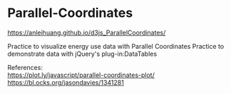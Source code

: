 # Parallel-Coordinates
https://anleihuang.github.io/d3js_ParallelCoordinates/

Practice to visualize energy use data with Parallel Coordinates
Practice to demonstrate data with jQuery's plug-in:DataTables

References: 
</br>
https://plot.ly/javascript/parallel-coordinates-plot/
</br>
https://bl.ocks.org/jasondavies/1341281
